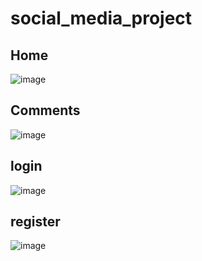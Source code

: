 # social_media_project


## Home
![image](https://github.com/dgpiyush/social_media_project/assets/65231859/c4f49ebb-1bd6-4a93-b581-d4f6de6330f9)

## Comments

![image](https://github.com/dgpiyush/social_media_project/assets/65231859/27cecb45-10e7-40ed-9bbd-b02a79adb3b3)


## login

![image](https://github.com/dgpiyush/social_media_project/assets/65231859/8458203a-9249-44cc-849f-25b34632ac2d)

## register

![image](https://github.com/dgpiyush/social_media_project/assets/65231859/b28b6f1c-67e0-4b4b-8eff-b33c1c380013)



